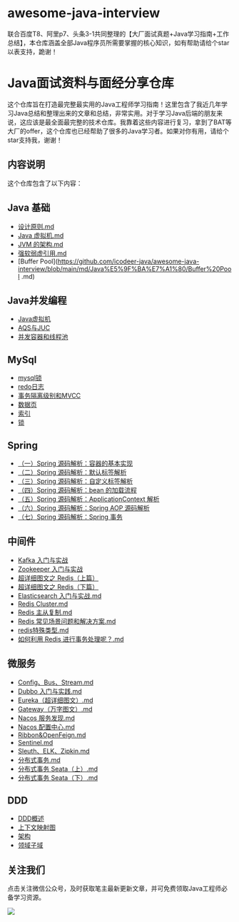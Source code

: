# awesome-java-interview
联合百度T8、阿里p7、头条3-1共同整理的【大厂面试真题+Java学习指南+工作总结】，本仓库涵盖全部Java程序员所需要掌握的核心知识，如有帮助请给个star以表支持，跪谢！

# Java面试资料与面经分享仓库

这个仓库旨在打造最完整最实用的Java工程师学习指南！这里包含了我近几年学习Java总结和整理出来的文章和总结，非常实用。对于学习Java后端的朋友来说，这应该是最全面最完整的技术仓库。我靠着这些内容进行复习，拿到了BAT等大厂的offer，这个仓库也已经帮助了很多的Java学习者。如果对你有用，请给个star支持我，谢谢！

## 内容说明

这个仓库包含了以下内容：

## Java 基础
- [设计原则.md](https://github.com/icodeer-java/awesome-java-interview/blob/main/md/Java%E5%9F%BA%E7%A1%80/%E8%AE%BE%E8%AE%A1%E5%8E%9F%E5%88%99.md)
- [Java 虚拟机.md](https://github.com/icodeer-java/awesome-java-interview/blob/main/md/Java%E5%9F%BA%E7%A1%80/Java%20%E8%99%9A%E6%8B%9F%E6%9C%BA.md)
- [JVM 的架构.md](https://github.com/icodeer-java/awesome-java-interview/blob/main/md/Java%E5%9F%BA%E7%A1%80/JVM%20%E7%9A%84%E6%9E%B6%E6%9E%84.md)
- [强软弱虚引用.md](https://github.com/icodeer-java/awesome-java-interview/blob/main/md/Java%E5%9F%BA%E7%A1%80/%E5%BC%BA%E8%BD%AF%E5%BC%B1%E8%99%9A%E5%BC%95%E7%94%A8.md)
- [Buffer Pool](https://github.com/icodeer-java/awesome-java-interview/blob/main/md/Java%E5%9F%BA%E7%A1%80/Buffer%20Pool
.md)

## Java并发编程
- [Java虚拟机](https://github.com/icodeer-java/awesome-java-interview/blob/main/md/Java%20%E8%99%9A%E6%8B%9F%E6%9C%BA.md)
- [AQS与JUC](https://github.com/icodeer-java/awesome-java-interview/blob/main/md/%E5%A4%9A%E7%BA%BF%E7%A8%8B/AQS%20%E5%92%8C%20JUC%EF%BC%88%E4%BA%8C%EF%BC%89.md)
- [并发容器和线程池](https://github.com/icodeer-java/awesome-java-interview/blob/main/md/%E5%A4%9A%E7%BA%BF%E7%A8%8B/%E5%B9%B6%E5%8F%91%E5%AE%B9%E5%99%A8%E5%92%8C%E7%BA%BF%E7%A8%8B%E6%B1%A0%EF%BC%88%E4%B8%89%EF%BC%89.md)

## MySql
- [mysql锁](https://github.com/icodeer-java/awesome-java-interview/blob/main/md/mysql/MySQL%20%E9%94%81%EF%BC%88%E5%AE%8C%E6%95%B4%E7%89%88%EF%BC%89.md)
- [redo日志](https://github.com/icodeer-java/awesome-java-interview/blob/main/md/mysql/redo%20%E6%97%A5%E5%BF%97.md)
- [事务隔离级别和MVCC](https://github.com/icodeer-java/awesome-java-interview/blob/main/md/mysql/%E4%BA%8B%E5%8A%A1%E9%9A%94%E7%A6%BB%E7%BA%A7%E5%88%AB%E5%92%8C%20MVCC.md)
- [数据页](https://github.com/icodeer-java/awesome-java-interview/blob/main/md/mysql/%E6%95%B0%E6%8D%AE%E9%A1%B5.md)
- [索引](https://github.com/icodeer-java/awesome-java-interview/blob/main/md/mysql/%E7%B4%A2%E5%BC%95.md)
- [锁](https://github.com/icodeer-java/awesome-java-interview/blob/main/md/mysql/%E9%94%81%EF%BC%88%E4%B8%80%EF%BC%89.md)

## Spring
- [（一）Spring 源码解析：容器的基本实现](https://github.com/icodeer-java/awesome-java-interview/blob/main/md/Spring/%EF%BC%88%E4%B8%80%EF%BC%89Spring%20%E6%BA%90%E7%A0%81%E8%A7%A3%E6%9E%90%EF%BC%9A%E5%AE%B9%E5%99%A8%E7%9A%84%E5%9F%BA%E6%9C%AC%E5%AE%9E%E7%8E%B0.md)
- [（二）Spring 源码解析：默认标签解析](https://github.com/icodeer-java/awesome-java-interview/blob/main/md/Spring/%EF%BC%88%E4%BA%8C%EF%BC%89Spring%20%E6%BA%90%E7%A0%81%E8%A7%A3%E6%9E%90%EF%BC%9A%E9%BB%98%E8%AE%A4%E6%A0%87%E7%AD%BE%E8%A7%A3%E6%9E%90.md)
- [（三）Spring 源码解析：自定义标签解析](https://github.com/icodeer-java/awesome-java-interview/blob/main/md/Spring/%EF%BC%88%E4%B8%89%EF%BC%89Spring%20%E6%BA%90%E7%A0%81%E8%A7%A3%E6%9E%90%EF%BC%9A%E8%87%AA%E5%AE%9A%E4%B9%89%E6%A0%87%E7%AD%BE%E8%A7%A3%E6%9E%90.md)
- [（四）Spring 源码解析：bean 的加载流程](https://github.com/icodeer-java/awesome-java-interview/blob/main/md/Spring/%EF%BC%88%E5%9B%9B%EF%BC%89Spring%20%E6%BA%90%E7%A0%81%E8%A7%A3%E6%9E%90%EF%BC%9Abean%20%E7%9A%84%E5%8A%A0%E8%BD%BD%E6%B5%81%E7%A8%8B.md)
- [（五）Spring 源码解析：ApplicationContext 解析](https://github.com/icodeer-java/awesome-java-interview/blob/main/md/Spring/%EF%BC%88%E4%BA%94%EF%BC%89Spring%20%E6%BA%90%E7%A0%81%E8%A7%A3%E6%9E%90%EF%BC%9AApplicationContext%20%E8%A7%A3%E6%9E%90.md)
- [（六）Spring 源码解析：Spring AOP 源码解析](https://github.com/icodeer-java/awesome-java-interview/blob/main/md/Spring/%EF%BC%88%E5%85%AD%EF%BC%89Spring%20%E6%BA%90%E7%A0%81%E8%A7%A3%E6%9E%90%EF%BC%9ASpring%20AOP%20%E6%BA%90%E7%A0%81%E8%A7%A3%E6%9E%90.md)
- [（七）Spring 源码解析：Spring 事务](https://github.com/icodeer-java/awesome-java-interview/blob/main/md/Spring/%EF%BC%88%E4%B8%83%EF%BC%89Spring%20%E6%BA%90%E7%A0%81%E8%A7%A3%E6%9E%90%EF%BC%9ASpring%20%E4%BA%8B%E5%8A%A1.md)

## 中间件
- [Kafka 入门与实战](https://github.com/icodeer-java/awesome-java-interview/blob/main/md/%E4%B8%AD%E9%97%B4%E4%BB%B6/Kafka%20%E5%85%A5%E9%97%A8%E4%B8%8E%E5%AE%9E%E6%88%98.md)
- [Zookeeper 入门与实战](https://github.com/icodeer-java/awesome-java-interview/blob/main/md/%E4%B8%AD%E9%97%B4%E4%BB%B6/Zookeeper%20%E5%85%A5%E9%97%A8%E4%B8%8E%E5%AE%9E%E6%88%98.md)
- [超详细图文之 Redis（上篇）](https://github.com/icodeer-java/awesome-java-interview/blob/main/md/%E4%B8%AD%E9%97%B4%E4%BB%B6/%E8%B6%85%E8%AF%A6%E7%BB%86%E5%9B%BE%E6%96%87%E4%B9%8B%20Redis%EF%BC%88%E4%B8%8A%E7%AF%87%EF%BC%89.md)
- [超详细图文之 Redis（下篇）](https://github.com/icodeer-java/awesome-java-interview/blob/main/md/%E4%B8%AD%E9%97%B4%E4%BB%B6/%E8%B6%85%E8%AF%A6%E7%BB%86%E5%9B%BE%E6%96%87%E4%B9%8B%20Redis%EF%BC%88%E4%B8%8B%E7%AF%87%EF%BC%89.md)
- [Elasticsearch 入门与实战.md](https://github.com/icodeer-java/awesome-java-interview/blob/main/md/%E4%B8%AD%E9%97%B4%E4%BB%B6/Elasticsearch%20%E5%85%A5%E9%97%A8%E4%B8%8E%E5%AE%9E%E6%88%98.md)
- [Redis Cluster.md](https://github.com/icodeer-java/awesome-java-interview/blob/main/md/%E4%B8%AD%E9%97%B4%E4%BB%B6/Redis%20Cluster.md)
- [Redis 主从复制.md](https://github.com/icodeer-java/awesome-java-interview/blob/main/md/%E4%B8%AD%E9%97%B4%E4%BB%B6/Redis%20%E4%B8%BB%E4%BB%8E%E5%A4%8D%E5%88%B6.md)
- [Redis 常见场景问题和解决方案.md](https://github.com/icodeer-java/awesome-java-interview/blob/main/md/%E4%B8%AD%E9%97%B4%E4%BB%B6/Redis%20%E5%B8%B8%E8%A7%81%E5%9C%BA%E6%99%AF%E9%97%AE%E9%A2%98%E5%92%8C%E8%A7%A3%E5%86%B3%E6%96%B9%E6%A1%88.md)
- [redis特殊类型.md](https://github.com/icodeer-java/awesome-java-interview/blob/main/md/%E4%B8%AD%E9%97%B4%E4%BB%B6/redis%E7%89%B9%E6%AE%8A%E7%B1%BB%E5%9E%8B.md)
- [如何利用 Redis 进行事务处理呢？.md](https://github.com/icodeer-java/awesome-java-interview/blob/main/md/%E4%B8%AD%E9%97%B4%E4%BB%B6/%E5%A6%82%E4%BD%95%E5%88%A9%E7%94%A8%20Redis%20%E8%BF%9B%E8%A1%8C%E4%BA%8B%E5%8A%A1%E5%A4%84%E7%90%86%E5%91%A2%EF%BC%9F.md)

## 微服务
- [Config、Bus、Stream.md](https://github.com/icodeer-java/awesome-java-interview/blob/main/md/%E5%BE%AE%E6%9C%8D%E5%8A%A1/Config%E3%80%81Bus%E3%80%81Stream.md)
- [Dubbo 入门与实践.md](https://github.com/icodeer-java/awesome-java-interview/blob/main/md/%E5%BE%AE%E6%9C%8D%E5%8A%A1/Dubbo%20%E5%85%A5%E9%97%A8%E4%B8%8E%E5%AE%9E%E8%B7%B5.md)
- [Eureka（超详细图文）.md](https://github.com/icodeer-java/awesome-java-interview/blob/main/md/%E5%BE%AE%E6%9C%8D%E5%8A%A1/Eureka%EF%BC%88%E8%B6%85%E8%AF%A6%E7%BB%86%E5%9B%BE%E6%96%87%EF%BC%89.md)
- [Gateway（万字图文）.md](https://github.com/icodeer-java/awesome-java-interview/blob/main/md/%E5%BE%AE%E6%9C%8D%E5%8A%A1/Gateway%EF%BC%88%E4%B8%87%E5%AD%97%E5%9B%BE%E6%96%87%EF%BC%89.md)
- [Nacos 服务发现.md](https://github.com/icodeer-java/awesome-java-interview/blob/main/md/%E5%BE%AE%E6%9C%8D%E5%8A%A1/Nacos%20%E6%9C%8D%E5%8A%A1%E5%8F%91%E7%8E%B0.md)
- [Nacos 配置中心.md](https://github.com/icodeer-java/awesome-java-interview/blob/main/md/%E5%BE%AE%E6%9C%8D%E5%8A%A1/Nacos%20%E9%85%8D%E7%BD%AE%E4%B8%AD%E5%BF%83.md)
- [Ribbon&OpenFeign.md](https://github.com/icodeer-java/awesome-java-interview/blob/main/md/%E5%BE%AE%E6%9C%8D%E5%8A%A1/Ribbon%26OpenFeign.md)
- [Sentinel.md](https://github.com/icodeer-java/awesome-java-interview/blob/main/md/%E5%BE%AE%E6%9C%8D%E5%8A%A1/Sentinel.md)
- [Sleuth、ELK、Zipkin.md](https://github.com/icodeer-java/awesome-java-interview/blob/main/md/%E5%BE%AE%E6%9C%8D%E5%8A%A1/Sleuth%E3%80%81ELK%E3%80%81Zipkin.md)
- [分布式事务.md](https://github.com/icodeer-java/awesome-java-interview/blob/main/md/%E5%BE%AE%E6%9C%8D%E5%8A%A1/%E5%88%86%E5%B8%83%E5%BC%8F%E4%BA%8B%E5%8A%A1.md)
- [分布式事务 Seata（上）.md](https://github.com/icodeer-java/awesome-java-interview/blob/main/md/%E5%BE%AE%E6%9C%8D%E5%8A%A1/%E5%88%86%E5%B8%83%E5%BC%8F%E4%BA%8B%E5%8A%A1%20Seata%EF%BC%88%E4%B8%8A%EF%BC%89.md)
- [分布式事务 Seata（下）.md](https://github.com/icodeer-java/awesome-java-interview/blob/main/md/%E5%BE%AE%E6%9C%8D%E5%8A%A1/%E5%88%86%E5%B8%83%E5%BC%8F%E4%BA%8B%E5%8A%A1%20Seata%EF%BC%88%E4%B8%8B%EF%BC%89.md)


## DDD
- [DDD概述](https://github.com/icodeer-java/awesome-java-interview/blob/main/md/DDD/DDD%E6%A6%82%E8%BF%B0.md)
- [上下文映射图](https://github.com/icodeer-java/awesome-java-interview/blob/main/md/DDD/%E4%B8%8A%E4%B8%8B%E6%96%87%E6%98%A0%E5%B0%84%E5%9B%BE.md)
- [架构](https://github.com/icodeer-java/awesome-java-interview/blob/main/md/DDD/%E6%9E%B6%E6%9E%84.md)
- [领域子域](https://github.com/icodeer-java/awesome-java-interview/blob/main/md/DDD/%E6%9E%B6%E6%9E%84.md)
  
## 关注我们

点击关注微信公众号，及时获取笔主最新更新文章，并可免费领取Java工程师必备学习资源。

![](https://mmbiz.qpic.cn/sz_mmbiz_png/mH8PDoj8tAwywkJA2nveafk6YMneOGbF133hn6sYia9nrWG5tMg8nJeu2aXLsbyY2AtVM8UL7gct0rKb7En4BDw/640?wx_fmt=png)
